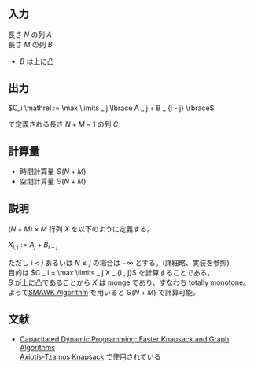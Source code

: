 ## 入力
長さ $N$ の列 $A$  
長さ $M$ の列 $B$
-   $B$ は上に凸

## 出力
$C_i \mathrel := \max \limits _ j \lbrace A _ j + B _ {i - j} \rbrace$

で定義される長さ $N + M - 1$ の列 $C$

## 計算量
-   時間計算量 $\Theta ( N + M )$
-   空間計算量 $\Theta ( N + M )$

## 説明
$( N + M ) \times M$ 行列 $X$ を以下のように定義する。

$X _ {i , j} \mathrel := A _ j + B _ {i - j}$

ただし $i \lt j$ あるいは $N \le j$ の場合は $- \infty$ とする。(詳細略、実装を参照)  
目的は $C _ i = \max \limits _ j X _ {i , j}$ を計算することである。  
$B$ が上に凸であることから $X$ は monge であり、すなわち totally monotone。よって[SMAWK Algorithm](https://noshi91.github.io/Library/library/algorithm/smawk.cpp.html) を用いると $\Theta ( N + M )$ で計算可能。

## 文献
-   [Capacitated Dynamic Programming: Faster Knapsack and Graph Algorithms](https://arxiv.org/abs/1802.06440)  
    [Axiotis-Tzamos Knapsack](https://noshi91.github.io/Library/library/algorithm/axiotis_tzamos_knapsack.cpp.html) で使用されている
